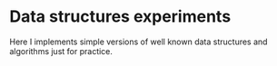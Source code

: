 # Data structures experiments
Here I implements simple versions of well known data structures and algorithms just for practice.

